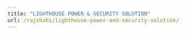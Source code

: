 ```yaml
---
title: "LIGHTHOUSE POWER & SECURITY SOLUTION"
url: /rajshahi/lighthouse-power-and-security-solution/
---
```

